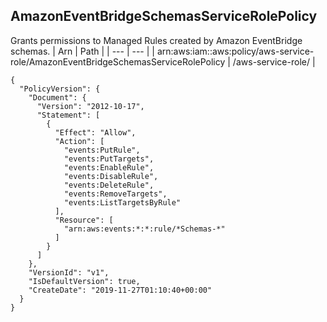 
## AmazonEventBridgeSchemasServiceRolePolicy
Grants permissions to Managed Rules created by Amazon EventBridge schemas.
| Arn | Path |
| --- | --- |
| arn:aws:iam::aws:policy/aws-service-role/AmazonEventBridgeSchemasServiceRolePolicy | /aws-service-role/ |
```
{
  "PolicyVersion": {
    "Document": {
      "Version": "2012-10-17",
      "Statement": [
        {
          "Effect": "Allow",
          "Action": [
            "events:PutRule",
            "events:PutTargets",
            "events:EnableRule",
            "events:DisableRule",
            "events:DeleteRule",
            "events:RemoveTargets",
            "events:ListTargetsByRule"
          ],
          "Resource": [
            "arn:aws:events:*:*:rule/*Schemas-*"
          ]
        }
      ]
    },
    "VersionId": "v1",
    "IsDefaultVersion": true,
    "CreateDate": "2019-11-27T01:10:40+00:00"
  }
}
```
